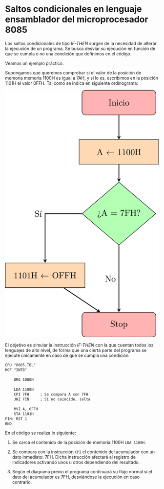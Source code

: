 # Saltos condicionales en lenguaje ensamblador del microprocesador 8085

Los saltos condicionales de tipo _IF-THEN_ surgen de la necesidad de alterar la ejecución de un programa. Se busca desviar su ejecución en función de que se cumpla o no una condición que definimos en el código.


Veamos un ejemplo práctico.

Supongamos que queremos comprobar si el valor de la posición de memoria  memoria 1100H es igual a 7AH, y si lo es, escribimos en la posición 1101H el valor 0FFH. Tal como se indica en siguiente ordinograma:


![Ordinograma del ejercicio. Salto](ordinograma.png)


El objetivo es simular la instrucción _IF-THEN_ con la que cuentan todos los lenguajes de alto nivel, de forma que una
cierta parte del programa se ejecute únicamente en caso de que se cumpla una condición.


```
CPU "8085.TBL"
HOF "INT8"
    
    ORG 1000H

    LDA 1100H
    CPI 7FH     ; Se compara A con 7FH
    JNZ FIN     ; Si no coincide, salta
    
    MVI A, 0FFH
    STA 1101H
FIN: RST 1
END

```


En el código se realiza lo siguiente:

1. Se carca el contenido de la posición de memoria 1100H `LDA 1100H`.

2. Se compara con la instrucción `CPI` el contenido del acumulador con un dato inmediato: 7FH. Dicha instrucción afectará al registro de indicadores activando unos u otros dependiendo del resultado.

3. Según el diagrama previo el programa continuará su flujo normal si el dato del acumulador es 7FH, desviándose la ejecución en caso contrario.

